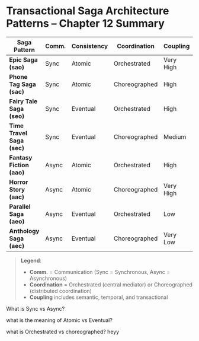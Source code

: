 # Transactional Saga Architecture Patterns – Chapter 12 Summary






| Saga Pattern               | Comm.     | Consistency | Coordination  | Coupling     | Complexity  | Responsiveness | Scale/Elasticity |
|---------------------------|-----------|-------------|----------------|--------------|-------------|----------------|------------------|
| **Epic Saga (sao)**       | Sync      | Atomic      | Orchestrated   | Very High    | Low         | Low            | Very Low         |
| **Phone Tag Saga (sac)**  | Sync      | Atomic      | Choreographed  | High         | High        | Low            | Low              |
| **Fairy Tale Saga (seo)** | Sync      | Eventual    | Orchestrated   | High         | Very Low    | Medium         | High             |
| **Time Travel Saga (sec)**| Sync      | Eventual    | Choreographed  | Medium       | High        | Medium         | Medium           |
| **Fantasy Fiction (aao)** | Async     | Atomic      | Orchestrated   | High         | Medium      | Medium         | Medium           |
| **Horror Story (aac)**    | Async     | Atomic      | Choreographed  | Very High    | Very High   | Low            | Low              |
| **Parallel Saga (aeo)**   | Async     | Eventual    | Orchestrated   | Low          | Low         | High           | High             |
| **Anthology Saga (aec)**  | Async     | Eventual    | Choreographed  | Very Low     | High        | High           | Very High        |

> **Legend**:
> - **Comm.** = Communication (Sync = Synchronous, Async = Asynchronous)
> - **Coordination** = Orchestrated (central mediator) or Choreographed (distributed coordination)
> - **Coupling** includes semantic, temporal, and transactional

What is Sync vs Async? 

what is the meaning of Atomic vs Eventual? 

what is Orchestrated vs choreographed? 
heyy

